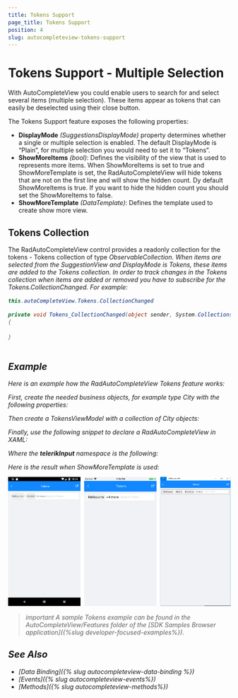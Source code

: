 ```yaml
---
title: Tokens Support
page_title: Tokens Support
position: 4
slug: autocompleteview-tokens-support
---
```


# Tokens Support - Multiple Selection

With AutoCompleteView you could enable users to search for and select several items (multiple selection). These items appear as tokens that can easily be deselected using their close button.

The Tokens Support feature exposes the following properties:

* **DisplayMode** *(SuggestionsDisplayMode)* property determines whether a single or multiple selection is enabled. The default DisplayMode is “Plain”, for multiple selection you would need to set it to “Tokens”.
* **ShowMoreItems** *(bool)*: Defines the visibility of the view that is used to represents more items. When ShowMoreItems is set to true and ShowMoreTemplate is set, the RadAutoCompleteView will hide tokens that are not on the first line and will show the hidden count. Dy default ShowMoreItems is true. If you want to hide the hidden count you should set the ShowMoreItems to false.
* **ShowMoreTemplate** *(DataTemplate)*: Defines the template used to create show more view.

## Tokens Collection

The RadAutoCompleteView control provides a readonly collection for the tokens - Tokens collection of type *ObservableCollection<object>*. When items are selected from the SuggestionView and DisplayMode is Tokens, these items are added to the Tokens collection. In order to track changes in the Tokens collection when items are added or removed you have to subscribe for the Tokens.CollectionChanged. 
For example:

```C#
this.autoCompleteView.Tokens.CollectionChanged
```

```C#
private void Tokens_CollectionChanged(object sender, System.Collections.Specialized.NotifyCollectionChangedEventArgs e)
{
   
}
  
```

## Example

Here is an example how the RadAutoCompleteView Tokens feature works:

First, create the needed business objects, for example type City with the following properties:

<snippet id='autocompleteview-tokens-businessobject'/>

Then create a TokensViewModel with a collection of City objects:

<snippet id='autocompleteview-tokens'/>

Finally, use the following snippet to declare a RadAutoCompleteView in XAML:

<snippet id='autocompleteview-tokentemplate-xaml'/>

Where the **telerikInput** namespace is the following:

<snippet id='xmlns-telerikinput'/>

Here is the result when ShowMoreTemplate is used:

![AutoCompleteView Tokens Support](images/autocompleteview-features-tokens-support.png "AutoCompleteView Tokens Support")

>important A sample Tokens example can be found in the AutoCompleteView/Features folder of the [SDK Samples Browser application]({%slug developer-focused-examples%}).

## See Also

- [Data Binding]({% slug autocompleteview-data-binding %})
- [Events]({% slug autocompleteview-events%})
- [Methods]({% slug autocompleteview-methods%})
